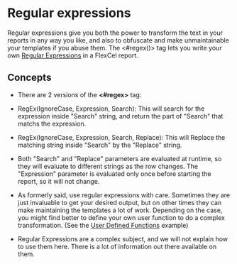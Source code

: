 # Regular expressions

Regular expressions give you both the power to transform the text in
your reports in any way you like, and also to obfuscate and make
unmaintainable your templates if you abuse them. The \<\#regex()\> tag
lets you write your own [Regular Expressions](https://download.tmssoftware.com/flexcel/doc/net/guides/reports-tag-reference.html#regular-expressions) in a FlexCel report.

## Concepts

- There are 2 versions of the **\<\#regex\>** tag:

- RegEx(IgnoreCase, Expression, Search): This will search for the
  expression inside \"Search\" string, and return the part of
  \"Search\" that matchs the expression.

- RegEx(IgnoreCase, Expression, Search, Replace): This will Replace
  the matching string inside \"Search\" by the \"Replace\" string.

- Both \"Search\" and \"Replace\" parameters are evaluated at runtime,
  so they will evaluate to different strings as the row changes. The
  \"Expression\" parameter is evaluated only once before starting
  the report, so it will not change.

- As formerly said, use regular expressions with care. Sometimes they
  are just invaluable to get your desired output, but on other times
  they can make maintaining the templates a lot of work. Depending
  on the case, you might find better to define your own user
  function to do a complex transformation. (See the [User Defined Functions](https://download.tmssoftware.com/flexcel/doc/net/samples/vb/netframework/reports/user-defined-functions/index.html) example)

- Regular Expressions are a complex subject, and we will not explain
  how to use them here. There is a lot of information out there available on them.
